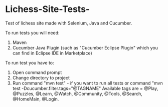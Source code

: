 # Lichess-Site-Tests-
Test of lichess site made with Selenium, Java and Cucumber.

To run tests you will need:
1. Maven
2. Cucumber Java Plugin (such as "Cucumber Eclipse Plugin" which you can find in Eclipse IDE in Marketplace)

To run test you have to:
1. Open command prompt
2. Change directory to project
3. Run command "mvn test" - if you want to run all tests or command "mvn test -Dcucumber.filter.tags="@TAGNAME"
Available tags are = @Play, @Puzzles, @Learn, @Watch, @Community, @Tools, @Search, @HomeMain, @Login.
 
